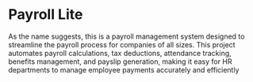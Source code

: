 # Payroll Lite

As the name suggests, this is a payroll management system designed to streamline the payroll process for companies of all sizes. This project automates payroll calculations, tax deductions, attendance tracking, benefits management, and payslip generation, making it easy for HR departments to manage employee payments accurately and efficiently